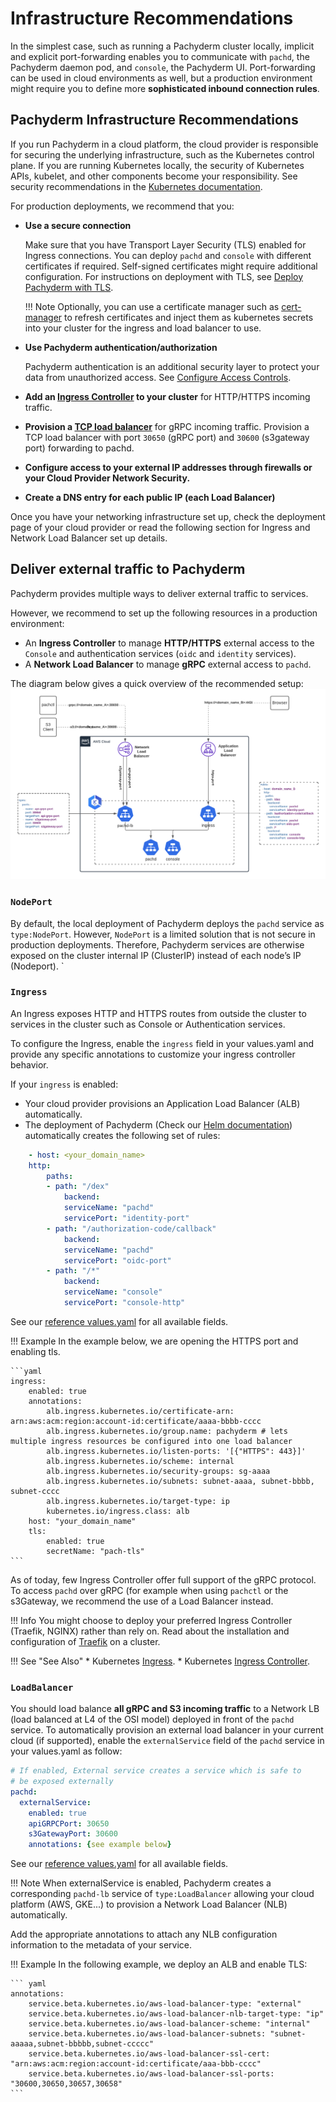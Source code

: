 # Infrastructure Recommendations

In the simplest case, such as running a Pachyderm cluster locally, implicit and
explicit port-forwarding enables you to communicate with `pachd`, the Pachyderm
daemon pod, and `console`, the Pachyderm UI. Port-forwarding can be used in
cloud environments as well, but a production environment might require you to
define more **sophisticated inbound connection rules**.


## Pachyderm Infrastructure Recommendations

If you run Pachyderm in a cloud platform, the cloud provider is responsible
for securing the underlying infrastructure, such as the Kubernetes control plane.
If you are running Kubernetes locally, the security of
Kubernetes APIs, kubelet, and other components become your responsibility.
See security recommendations in the [Kubernetes documentation](https://kubernetes.io/docs/tasks/administer-cluster/securing-a-cluster/). 


For production deployments,
we recommend that you:

* **Use a secure connection**

    Make sure that you have Transport
    Layer Security (TLS) enabled for Ingress connections.
    You can deploy `pachd` and `console` with different certificates
    if required. Self-signed certificates might require additional configuration.
    For instructions on deployment with TLS, 
    see [Deploy Pachyderm with TLS](../deploy_w_tls/).

    !!! Note
        Optionally, you can use a certificate manager such as [cert-manager](https://cert-manager.io/docs/) to refresh certificates and inject them as kubernetes secrets into your cluster for the ingress and load balancer to use.
   
* **Use Pachyderm authentication/authorization**

    Pachyderm authentication is an additional
    security layer to protect your data from unauthorized access.
    See [Configure Access Controls](../../../enterprise/auth/).

* **Add an [Ingress Controller](#ingress) to your cluster** for HTTP/HTTPS incoming traffic.

* **Provision a [TCP load balancer](#loadbalancer)** for gRPC incoming traffic.
Provision a TCP load balancer with port `30650` (gRPC port) and `30600` (s3gateway port) forwarding to pachd.

* **Configure access to your external IP addresses through firewalls or your Cloud Provider Network Security.**

* **Create a DNS entry for each public IP (each Load Balancer)**

Once you have your networking infrastructure set up, check the deployment page of your cloud provider or read the following section for Ingress and Network Load Balancer set up details.

## Deliver external traffic to Pachyderm
Pachyderm provides multiple ways to deliver external traffic to services. 

However, we recommend to set up the following resources in a production environment:

- An **Ingress Controller** to manage **HTTP/HTTPS** external access to the `Console` and authentication services (`oidc` and `identity` services).
- A **Network Load Balancer** to manage **gRPC** external access to `pachd`.

The diagram below gives a quick overview of the recommended setup:
![Infrastruture Recommendation](../../images/infra_recommendations.png)

### `NodePort`
By default, the local deployment of Pachyderm deploys the `pachd` service as  `type:NodePort`. However, `NodePort` is a limited solution that is not secure in production deployments. Therefore, Pachyderm services are otherwise exposed on the cluster internal IP (ClusterIP) instead of each node’s IP (Nodeport). 
    `

### `Ingress` 
An Ingress exposes HTTP and HTTPS routes from outside the cluster to services in the cluster such as Console or Authentication services. 

To configure the Ingress, enable the `ingress` field in your values.yaml and provide any specific annotations to customize your ingress controller behavior.

If your `ingress` is enabled: 

- Your cloud provider provisions an Application Load Balancer (ALB) automatically.
- The deployment of Pachyderm (Check our [Helm documentation](../helm_install/)) automatically creates the following set of rules:
```yaml
    - host: <your_domain_name>
    http:
        paths:
        - path: "/dex"
            backend:
            serviceName: "pachd"
            servicePort: "identity-port"
        - path: "/authorization-code/callback"
            backend:
            serviceName: "pachd"
            servicePort: "oidc-port"
        - path: "/*"
            backend:
            serviceName: "console"
            servicePort: "console-http"
```
See our [reference values.yaml](https://github.com/pachyderm/pachyderm/blob/42462ba37f23452a5ea764543221bf8946cebf4f/etc/helm/pachyderm/values.yaml#L143) for all available fields.

!!! Example
    In the example below, we are opening the HTTPS port and enabling tls.

    ```yaml
    ingress:
        enabled: true
        annotations: 
            alb.ingress.kubernetes.io/certificate-arn: arn:aws:acm:region:account-id:certificate/aaaa-bbbb-cccc
            alb.ingress.kubernetes.io/group.name: pachyderm # lets multiple ingress resources be configured into one load balancer
            alb.ingress.kubernetes.io/listen-ports: '[{"HTTPS": 443}]'
            alb.ingress.kubernetes.io/scheme: internal
            alb.ingress.kubernetes.io/security-groups: sg-aaaa
            alb.ingress.kubernetes.io/subnets: subnet-aaaa, subnet-bbbb, subnet-cccc
            alb.ingress.kubernetes.io/target-type: ip
            kubernetes.io/ingress.class: alb
        host: "your_domain_name"
        tls:
            enabled: true
            secretName: "pach-tls"
    ```


As of today, few Ingress Controller offer full support of the gRPC protocol. To access `pachd` over gRPC (for example when using `pachctl` or the s3Gateway, we recommend the use of a Load Balancer instead.

!!! Info
    You might choose to deploy your preferred Ingress Controller (Traefik, NGINX) rather than rely on. Read about the installation and configuration of [Traefik](./pach-ui-ingress/) on a cluster.

!!! See "See Also" 
     * Kubernetes [Ingress](https://kubernetes.io/docs/concepts/services-networking/ingress/).
     * Kubernetes [Ingress Controller](https://kubernetes.io/docs/concepts/services-networking/ingress-controllers/).

### `LoadBalancer`
You should load balance **all gRPC and S3 incoming traffic** to a Network LB (load balanced at L4 of the OSI model) deployed in front of the `pachd` service. To automatically provision an external load balancer in your current cloud (if supported), enable the `externalService` field of the `pachd` service in your values.yaml as follow:

```yaml
# If enabled, External service creates a service which is safe to
# be exposed externally
pachd:
  externalService:
    enabled: true
    apiGRPCPort: 30650
    s3GatewayPort: 30600
    annotations: {see example below}
```

See our [reference values.yaml](https://github.com/pachyderm/pachyderm/blob/42462ba37f23452a5ea764543221bf8946cebf4f/etc/helm/pachyderm/values.yaml#L197) for all available fields.

!!! Note
        When externalService is enabled, Pachyderm creates a corresponding `pachd-lb` service of `type:LoadBalancer` allowing your cloud platform (AWS, GKE...) to provision a Network Load Balancer (NLB) automatically.

Add the appropriate annotations to attach any NLB configuration information to the metadata of your service.

!!! Example
    In the following example, we deploy an ALB and enable TLS:

    ``` yaml
    annotations:
        service.beta.kubernetes.io/aws-load-balancer-type: "external"
        service.beta.kubernetes.io/aws-load-balancer-nlb-target-type: "ip"
        service.beta.kubernetes.io/aws-load-balancer-scheme: "internal"
        service.beta.kubernetes.io/aws-load-balancer-subnets: "subnet-aaaaa,subnet-bbbbb,subnet-ccccc"
        service.beta.kubernetes.io/aws-load-balancer-ssl-cert: "arn:aws:acm:region:account-id:certificate/aaa-bbb-cccc"
        service.beta.kubernetes.io/aws-load-balancer-ssl-ports: "30600,30650,30657,30658"
    ```
    
